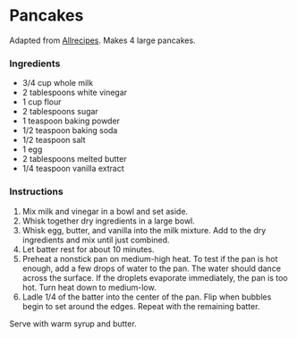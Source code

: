 # Pancakes

Adapted from [Allrecipes](http://allrecipes.com/recipe/162760/fluffy-pancakes/). Makes 4 large pancakes.

### Ingredients

- 3/4 cup whole milk
- 2 tablespoons white vinegar
- 1 cup flour
- 2 tablespoons sugar
- 1 teaspoon baking powder
- 1/2 teaspoon baking soda
- 1/2 teaspoon salt
- 1 egg
- 2 tablespoons melted butter
- 1/4 teaspoon vanilla extract

### Instructions

1. Mix milk and vinegar in a bowl and set aside.
2. Whisk together dry ingredients in a large bowl.
3. Whisk egg, butter, and vanilla into the milk mixture. Add to the dry ingredients and mix until just combined.
4. Let batter rest for about 10 minutes.
5. Preheat a nonstick pan on medium-high heat. To test if the pan is hot enough, add a few drops of water to the pan. The water should dance across the surface. If the droplets evaporate immediately, the pan is too hot. Turn heat down to medium-low.
6. Ladle 1/4 of the batter into the center of the pan. Flip when bubbles begin to set around the edges. Repeat with the remaining batter.

Serve with warm syrup and butter.
